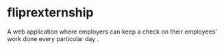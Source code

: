 # fliprexternship
A web application where employers can keep a check on their employees' work done every particular day .
